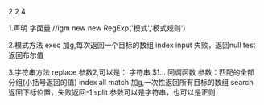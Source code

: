  2 2 4 
 
 1.声明
 字面量
    //igm
 new
    new RegExp('模式','模式规则')
 
 2.模式方法
 exec 
    加g,每次返回一个目标的数组 index input
    失败，返回null
 test
    返回布尔值
 
 3.字符串方法
 replace
   参数2,可以是：
   字符串
   $1...
   回调函数 参数：匹配的全部 分组(小括号返回的值) index all
 match 加g,一次性返回所有目标的数组
 search 返回下标位置，失败返回-1
 split 参数可以是字符串，也可以是正则